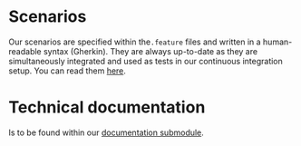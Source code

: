 # Scenarios

Our scenarios are specified within the`.feature` files and written in a human-readable syntax (Gherkin). They are always up-to-date as they are simultaneously integrated and used as tests in our continuous integration setup. You can read them [here](https://relishapp.com/leihs/).

# Technical documentation

Is to be found within our [documentation submodule](https://github.com/leihs/leihs_documentation/tree/master).


